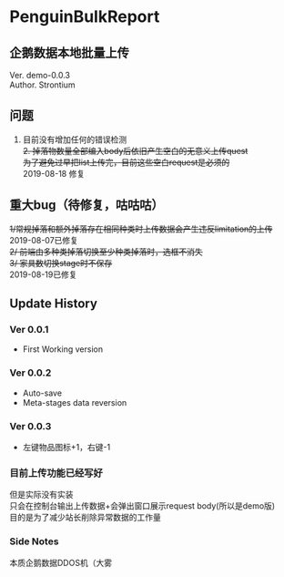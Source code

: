# PenguinBulkReport

## 企鹅数据本地批量上传
Ver. demo-0.0.3  
Author. Strontium

## 问题
1. 目前没有增加任何的错误检测  
~~2. 掉落物数量全部编入body后依旧产生空白的无意义上传quest  
为了避免过早把list上传完，目前这些空白request是必须的~~  
2019-08-18 修复

## 重大bug（待修复，咕咕咕）
~~1/常规掉落和额外掉落存在相同种类时上传数据会产生违反limitation的上传~~  
2019-08-07已修复  
~~2/ 前端由多种类掉落切换至少种类掉落时，选框不消失  
3/ 家具数切换stage时不保存~~  
2019-08-19已修复

## Update History
### Ver 0.0.1
* First Working version  
### Ver 0.0.2
* Auto-save  
* Meta-stages data reversion  
### Ver 0.0.3
* 左键物品图标+1，右键-1

### 目前上传功能已经写好
但是实际没有实装  
只会在控制台输出上传数据+会弹出窗口展示request body(所以是demo版)  
目的是为了减少站长削除异常数据的工作量

### Side Notes
本质企鹅数据DDOS机（大雾

